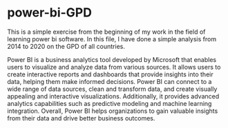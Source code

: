 # power-bi-GPD

This is a simple exercise from the beginning of my work in the field of learning power bi software.
In this file, I have done a simple analysis from 2014 to 2020 on the GPD of all countries.

Power BI is a business analytics tool developed by Microsoft that enables users to visualize and analyze data from various sources. It allows users to create interactive reports and dashboards that provide insights into their data, helping them make informed decisions. Power BI can connect to a wide range of data sources, clean and transform data, and create visually appealing and interactive visualizations. Additionally, it provides advanced analytics capabilities such as predictive modeling and machine learning integration. Overall, Power BI helps organizations to gain valuable insights from their data and drive better business outcomes.

